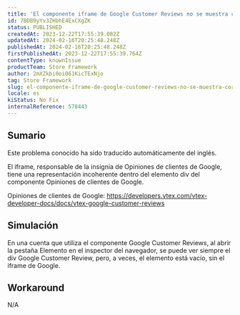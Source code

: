 ```yaml
---
title: 'El componente iframe de Google Customer Reviews no se muestra correctamente'
id: 7BDB9yYv3ZHbhE4ExCXgZK
status: PUBLISHED
createdAt: 2023-12-22T17:55:39.082Z
updatedAt: 2024-02-16T20:25:48.248Z
publishedAt: 2024-02-16T20:25:48.248Z
firstPublishedAt: 2023-12-22T17:55:39.764Z
contentType: knownIssue
productTeam: Store Framework
author: 2mXZkbi0oi061KicTExNjo
tag: Store Framework
slug: el-componente-iframe-de-google-customer-reviews-no-se-muestra-correctamente
locale: es
kiStatus: No Fix
internalReference: 578443
---
```


## Sumario

<div class="alert alert-info">
  <p>Este problema conocido ha sido traducido automáticamente del inglés.</p>
</div>


El iframe, responsable de la insignia de Opiniones de clientes de Google, tiene una representación incoherente dentro del elemento div del componente Opiniones de clientes de Google.

Opiniones de clientes de Google:
https://developers.vtex.com/vtex-developer-docs/docs/vtex-google-customer-reviews


##

## Simulación


En una cuenta que utiliza el componente Google Customer Reviews, al abrir la pestaña Elemento en el inspector del navegador, se puede ver siempre el div Google Customer Review, pero, a veces, el elemento está vacío, sin el iframe de Google.



## Workaround


N/A





